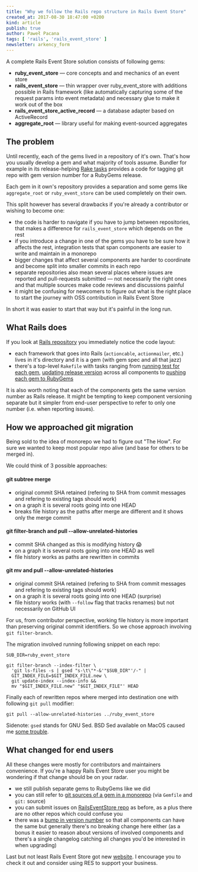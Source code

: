 ```yaml
---
title: "Why we follow the Rails repo structure in Rails Event Store"
created_at: 2017-08-30 18:47:00 +0200
kind: article
publish: true
author: Paweł Pacana
tags: [ 'rails', 'rails_event_store' ]
newsletter: arkency_form
---
```



A complete Rails Event Store solution consists of following gems:

* **ruby\_event\_store** — core concepts and and mechanics of an event store
* **rails\_event\_store** — thin wrapper over ruby\_event\_store with additions possible in Rails framework (like automatically capturing some of the request params into event metadata) and necessary glue to make it work out of the box
* **rails\_event\_store\_active_record** — a database adapter based on ActiveRecord
* **aggregate\_root** — library useful for making event-sourced aggregates

<!-- more -->
## The problem

Until recently, each of the gems lived in a repository of it's own. That's how you usually develop a gem and what majority of tools assume. Bundler for example in its release-helping [Rake tasks](https://github.com/bundler/bundler/blob/master/lib/bundler/gem_helper.rb#L54-L57) provides a code for tagging git repo with gem version number for a RubyGems release.

Each gem in it own's repository provides a separation and some gems like `aggregate_root` or `ruby_event_store` can be used completely on their own.

This split however has several drawbacks if you're already a contributor or wishing to become one:

* the code is harder to navigate if you have to jump between repositories, that makes a difference for `rails_event_store` which depends on the rest
* if you introduce a change in one of the gems you have to be sure how it affects the rest, integration tests that span components are easier to write and maintain in a monorepo
* bigger changes that affect several components are harder to coordinate and become split into smaller commits in each repo
* separate repositories also mean several places where issues are reported and pull-requests submitted — not necessarily the right ones and that multiple sources make code reviews and discussions painful
* it might be confusing for newcomers to figure out what is the right place to start the journey with OSS contribution in Rails Event Store

In short it was easier to start that way but it's painful in the long run.

## What Rails does

If you look at [Rails repository](https://github.com/rails/rails) you immediately notice the code layout:

* each framework that goes into Rails (`actioncable`, `actionmailer`, etc.) lives in it's directory and it is a gem (with gem spec and all that jazz)
* there's a top-level `Rakefile` with tasks ranging from [running test for each gem](https://github.com/rails/rails/blob/master/Rakefile#L21-L33), [updating release version](https://github.com/rails/rails/blob/master/Rakefile#L53-L54) across all components to [pushing each gem to RubyGems](https://github.com/rails/rails/blob/master/Rakefile#L53-L54)

It is also worth noting that each of the components gets the same version number as Rails release. It might be tempting to keep component versioning separate but it simpler from end-user perspective to refer to only one number (i.e. when reporting issues).


## How we approached git migration

Being sold to the idea of monorepo we had to figure out "The How". For sure we wanted to keep most popular repo alive (and base for others to be merged in).

We could think of 3 possible approaches:

#### **git subtree merge**

* original commit SHA retained (refering to SHA from commit messages and refering to existing tags should work)
*  on a graph it is several roots going into one HEAD
* breaks file history as the paths after merge are different and it shows only the merge commit


#### **git filter-branch and pull --allow-unrelated-histories**

* commit SHA changed as this is modifying history 😱
* on a graph it is several roots going into one HEAD as well
* file history works as paths are rewritten in commits

#### **git mv and pull --allow-unrelated-histories**

* original commit SHA retained (refering to SHA from commit messages and refering to existing tags should work)
* on a graph it is several roots going into one HEAD (surprise)
* file history works (with `--follow` flag that tracks renames) but not necessarily on GitHub UI

For us, from contributor perspective, working file history is more important than preserving original commit identifiers. So we chose approach involving `git filter-branch`.

The migration involved running following snippet on each repo:

```
SUB_DIR=ruby_event_store

git filter-branch --index-filter \
  'git ls-files -s | gsed "s-\t\"*-&'"$SUB_DIR"'/-" |
  GIT_INDEX_FILE=$GIT_INDEX_FILE.new \
  git update-index --index-info &&
  mv "$GIT_INDEX_FILE.new" "$GIT_INDEX_FILE"' HEAD
```

Finally each of rewritten repos where merged into destination one with following `git pull` modifier:

```
git pull --allow-unrelated-histories ../ruby_event_store
```

Sidenote: `gsed` stands for GNU Sed. BSD Sed available on MacOS caused me [some trouble](https://twitter.com/pawelpacana/status/901416064252338176).

## What changed for end users

All these changes were mostly for contributors and maintainers convenience. If you're a happy Rails Event Store user you might be wondering if that change should be on your radar.

- we still publish separate gems to RubyGems like we did
- you can still refer to [git sources of a gem in a monorepo](https://stackoverflow.com/questions/14536742/referencing-the-unreleased-activesupport-4-0-gem-in-a-gemfile/14551999#14551999) (via `Gemfile` and `git:` source)
- you can submit issues on [RailsEventStore repo](https://github.com/RailsEventStore/rails_event_store) as before, as a plus there are no other repos which could confuse you
- there was a [bump in version number](https://github.com/RailsEventStore/rails_event_store/releases/tag/v0.15.0) so that all components can have the same but generally there's no breaking change here either (as a bonus it easier to reason about versions of involved components and there's a single changelog catching all changes you'd be interested in when upgrading)

Last but not least Rails Event Store got new [website](http://railseventstore.org). I encourage you to check it out and consider using RES to support your business.
